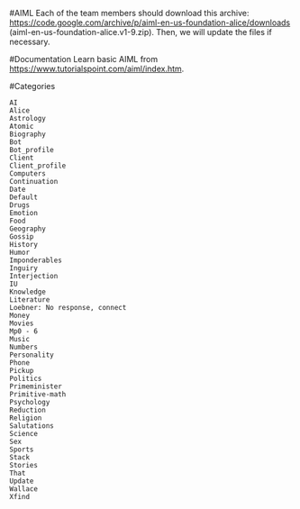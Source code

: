 
#AIML
	Each of the team members should download this archive: https://code.google.com/archive/p/aiml-en-us-foundation-alice/downloads
	(aiml-en-us-foundation-alice.v1-9.zip). Then, we will update the files if necessary.
	
#Documentation
	Learn basic AIML from https://www.tutorialspoint.com/aiml/index.htm.
	
#Categories

	AI
	Alice
	Astrology
	Atomic
	Biography
	Bot
	Bot_profile
	Client
	Client_profile
	Computers
	Continuation
	Date
	Default
	Drugs
	Emotion
	Food
	Geography
	Gossip
	History
	Humor
	Imponderables
	Inguiry
	Interjection
	IU
	Knowledge
	Literature
	Loebner: No response, connect
	Money
	Movies
	Mp0 - 6
	Music
	Numbers
	Personality
	Phone
	Pickup
	Politics
	Primeminister
	Primitive-math
	Psychology
	Reduction
	Religion
	Salutations
	Science
	Sex
	Sports
	Stack
	Stories
	That
	Update
	Wallace
	Xfind	
